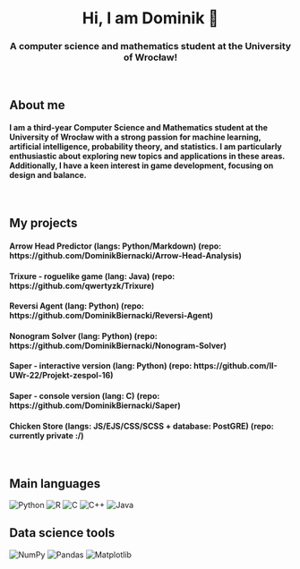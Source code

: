 <h1 align="center">Hi, I am Dominik 👋</h1>
<h3 align="center">A computer science and mathematics student at the University of Wrocław!</h3>

<br>

<h2>About me</h2>
<h4>I am a third-year Computer Science and Mathematics student at the University of Wrocław with a strong passion for machine learning, artificial intelligence, probability theory, and statistics. I am particularly enthusiastic about exploring new topics and applications in these areas. Additionally, I have a keen interest in game development, focusing on design and balance.</h4>

<br>

<h2>My projects</h2>
<p>
  <h4>Arrow Head Predictor (langs: Python/Markdown) (repo: https://github.com/DominikBiernacki/Arrow-Head-Analysis)</h4>
  <h4>Trixure - roguelike game (lang: Java) (repo: https://github.com/qwertyzk/Trixure)</h4>
  <h4>Reversi Agent (lang: Python) (repo: https://github.com/DominikBiernacki/Reversi-Agent)</h4>
  <h4>Nonogram Solver (lang: Python) (repo: https://github.com/DominikBiernacki/Nonogram-Solver)</h4>
  <h4>Saper - interactive version (lang: Python) (repo: https://github.com/II-UWr-22/Projekt-zespol-16)</h4>
  <h4>Saper - console version (lang: C) (repo: https://github.com/DominikBiernacki/Saper)</h4>
  <h4>Chicken Store (langs: JS/EJS/CSS/SCSS + database: PostGRE) (repo: currently private :/)</h4>
</p>

<br>

<h2>Main languages</h2>

![Python](https://img.shields.io/badge/Python-14354C?&logo=python&logoColor=white)
![R](https://img.shields.io/badge/R-276DC3?&logo=r&logoColor=white)
![C](https://img.shields.io/badge/C-00599C?logo=c&logoColor=white)
![C++](https://img.shields.io/badge/c++-%2300599C.svg?&logo=c%2B%2B&logoColor=white)
![Java](https://img.shields.io/badge/Java-%23ED8B00.svg?logo=openjdk&logoColor=white)

<h2>Data science tools</h2>

![NumPy](https://img.shields.io/badge/NumPy-4DABCF?logo=numpy&logoColor=fff)
![Pandas](https://img.shields.io/badge/Pandas-150458?logo=pandas&logoColor=fff)
![Matplotlib](https://custom-icon-badges.demolab.com/badge/Matplotlib-71D291?logo=matplotlib&logoColor=fff)



